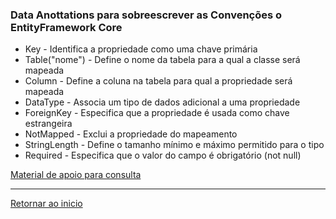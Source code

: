 ### Data Anottations para sobreescrever as Convenções o EntityFramework Core

+ Key - Identifica a propriedade como uma chave primária
+ Table("nome") - Define o nome da tabela para a qual a classe será mapeada
+ Column - Define a coluna na tabela para qual a propriedade será mapeada
+ DataType - Associa um tipo de dados adicional a uma propriedade
+ ForeignKey - Especifica que a propriedade é usada como chave estrangeira
+ NotMapped - Exclui a propriedade do mapeamento
+ StringLength - Define o tamanho mínimo e máximo permitido para o tipo
+ Required - Especifica que o valor do campo é obrigatório (not null)

[Material de apoio para consulta](https://www.learnentityframeworkcore.com/configuration/data-annotation-attributes)

---

[Retornar ao inicio](../README.md)